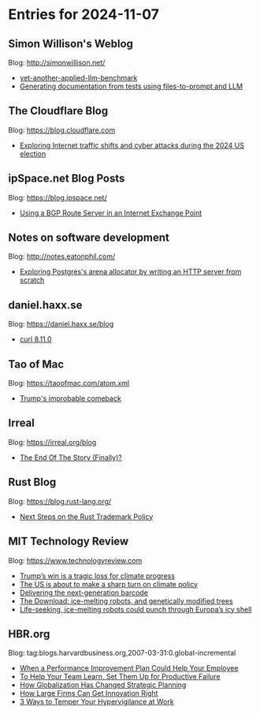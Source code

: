 # Entries for 2024-11-07
## Simon Willison's Weblog 
Blog: http://simonwillison.net/ 

- [yet-another-applied-llm-benchmark](https://simonwillison.net/2024/Nov/6/yet-another-applied-llm-benchmark/#atom-everything)
- [Generating documentation from tests using files-to-prompt and LLM](https://simonwillison.net/2024/Nov/5/docs-from-tests/#atom-everything)
##  The Cloudflare Blog  
Blog: https://blog.cloudflare.com 

- [Exploring Internet traffic shifts and cyber attacks during the 2024 US election](https://blog.cloudflare.com/exploring-internet-traffic-shifts-and-cyber-attacks-during-the-2024-us-election)
## ipSpace.net Blog Posts 
Blog: https://blog.ipspace.net/ 

- [Using a BGP Route Server in an Internet Exchange Point](https://blog.ipspace.net/2024/11/bgp-labs-route-server/?utm_source=atom_feed)
## Notes on software development 
Blog: http://notes.eatonphil.com/ 

- [Exploring Postgres's arena allocator by writing an HTTP server from scratch](http://notes.eatonphil.com/2024-11-06-exploring-postgress-arena-allocator-writing-http-server-scratch.html)
## daniel.haxx.se 
Blog: https://daniel.haxx.se/blog 

- [curl 8.11.0](https://daniel.haxx.se/blog/2024/11/06/curl-8-11-0/)
## Tao of Mac 
Blog: https://taoofmac.com/atom.xml 

- [Trump's improbable comeback](https://taoofmac.com/space/links/2024/11/06/1830)
## Irreal 
Blog: https://irreal.org/blog 

- [The End Of The Story (Finally)?](https://irreal.org/blog/?p=12562)
## Rust Blog 
Blog: https://blog.rust-lang.org/ 

- [Next Steps on the Rust Trademark Policy](https://blog.rust-lang.org/2024/11/06/trademark-update.html)
## MIT Technology Review 
Blog: https://www.technologyreview.com 

- [Trump’s win is a tragic loss for climate progress](https://www.technologyreview.com/2024/11/06/1106712/trumps-win-is-a-tragic-loss-for-climate-progress/)
- [The US is about to make a sharp turn on climate policy](https://www.technologyreview.com/2024/11/06/1106684/us-election-trump/)
- [Delivering the next-generation barcode](https://www.technologyreview.com/2024/11/06/1106388/delivering-the-next-generation-barcode/)
- [The Download: ice-melting robots, and genetically modified trees](https://www.technologyreview.com/2024/11/06/1106677/the-download-ice-melting-robots-and-genetically-modified-trees/)
- [Life-seeking, ice-melting robots could punch through Europa’s icy shell](https://www.technologyreview.com/2024/11/06/1106641/life-seeking-ice-melting-robots-could-punch-through-europas-icy-shell/)
## HBR.org 
Blog: tag:blogs.harvardbusiness.org,2007-03-31:0.global-incremental 

- [When a Performance Improvement Plan Could Help Your Employee](https://hbr.org/2024/11/when-a-performance-improvement-plan-could-help-your-employee)
- [To Help Your Team Learn, Set Them Up for Productive Failure](https://hbr.org/2024/11/to-help-your-team-learn-set-them-up-for-productive-failure)
- [How Globalization Has Changed Strategic Planning](https://hbr.org/podcast/2024/11/how-globalization-has-changed-strategic-planning)
- [How Large Firms Can Get Innovation Right](https://hbr.org/podcast/2024/11/how-large-firms-can-get-innovation-right)
- [3 Ways to Temper Your Hypervigilance at Work](https://hbr.org/2024/11/3-ways-to-temper-your-hypervigilance-at-work)
